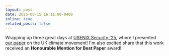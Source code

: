 ```yaml
---
layout: post
date: 2025-08-15 16:11:00-0400
inline: true
related_posts: false
---
```


Wrapping up three great days at [USENIX Security '25](https://www.usenix.org/conf%C3%A9rence/usenixsecurity25), where I presented [our paper](https://www.usenix.org/conference/usenixsecurity25/presentation/brough) on the UK climate movement! I'm also excited share that this work received an **Honourable Mention for Best Paper** award!
